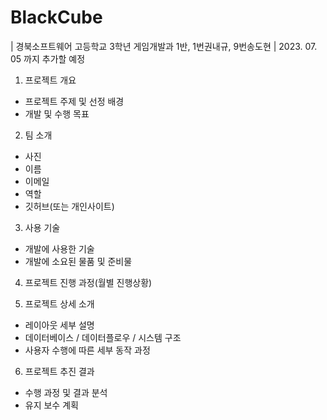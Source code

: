 # BlackCube
| 경북소프트웨어 고등학교 3학년 게임개발과 1반, 1번권내규, 9번송도현 | 
2023. 07. 05 까지 추가할 예정



1. 프로젝트 개요
  - 프로젝트 주제 및 선정 배경
  - 개발 및 수행 목표
  
2. 팀 소개
  - 사진
  - 이름
  - 이메일
  - 역할
  - 깃허브(또는 개인사이트)

3. 사용 기술
  - 개발에 사용한 기술
  - 개발에 소요된 물품 및 준비물

4. 프로젝트 진행 과정(월별 진행상황)

5. 프로젝트 상세 소개
  - 레이아웃 세부 설명
  - 데이터베이스 / 데이터플로우 / 시스템 구조
  - 사용자 수행에 따른 세부 동작 과정

6. 프로젝트 추진 결과
  - 수행 과정 및 결과 분석
  - 유지 보수 계획
